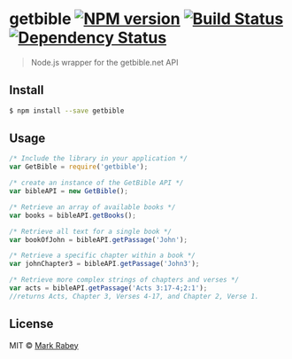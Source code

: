 # getbible [![NPM version][npm-image]][npm-url] [![Build Status][travis-image]][travis-url] [![Dependency Status][daviddm-image]][daviddm-url]
> Node.js wrapper for the getbible.net API


## Install

```sh
$ npm install --save getbible
```


## Usage
```js
/* Include the library in your application */
var GetBible = require('getbible');

/* create an instance of the GetBible API */
var bibleAPI = new GetBible();

/* Retrieve an array of available books */
var books = bibleAPI.getBooks();

/* Retrieve all text for a single book */
var bookOfJohn = bibleAPI.getPassage('John');

/* Retrieve a specific chapter within a book */
var johnChapter3 = bibleAPI.getPassage('John3');

/* Retrieve more complex strings of chapters and verses */
var acts = bibleAPI.getPassage('Acts 3:17-4;2:1');
//returns Acts, Chapter 3, Verses 4-17, and Chapter 2, Verse 1.
```

## License

MIT © [Mark Rabey](http://markrabey.com)


[npm-image]: https://badge.fury.io/js/getbible.svg
[npm-url]: https://npmjs.org/package/getbible
[travis-image]: https://travis-ci.org/MarkRabey/getbible.svg?branch=master
[travis-url]: https://travis-ci.org/MarkRabey/getbible
[daviddm-image]: https://david-dm.org/MarkRabey/getbible.svg?theme=shields.io
[daviddm-url]: https://david-dm.org/MarkRabey/getbible
